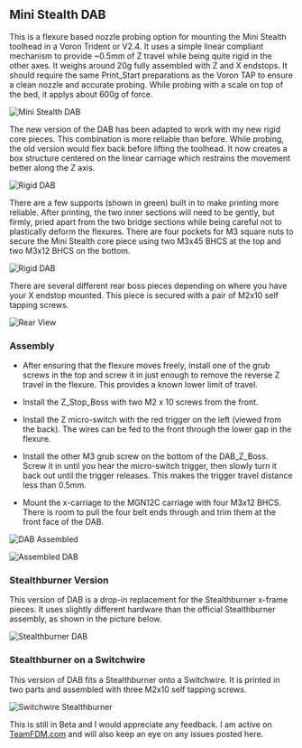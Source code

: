 ## Mini Stealth DAB

This is a flexure based nozzle probing option for mounting the Mini Stealth toolhead in a Voron Trident or V2.4. It uses a simple linear compliant mechanism to provide ~0.5mm of Z travel while being quite rigid in the other axes. It weighs around 20g fully assembled with Z and X endstops. It should require the same Print_Start preparations as the Voron TAP to ensure a clean nozzle and accurate probing. While probing with a scale on top of the bed, it applys about 600g of force.

![Mini Stealth DAB](Pictures/Mini_Stealth_DAB.png)

The new version of the DAB has been adapted to work with my new rigid core pieces. This combination is more reliable than before. While probing, the old version would flex back before lifting the toolhead. It now creates a box structure centered on the linear carriage which restrains the movement better along the Z axis.

![Rigid DAB](Pictures/DAB_Carriage_Rigid.png)

There are a few supports (shown in green) built in to make printing more reliable. After printing, the two inner sections will need to be gently, but firmly, pried apart from the two bridge sections while being careful not to plastically deform the flexures. There are four pockets for M3 square nuts to secure the Mini Stealth core piece using two M3x45 BHCS at the top and two M3x12 BHCS on the bottom.

![Rigid DAB](Pictures/Mini_Stealth_DAB_render.png)

There are several different rear boss pieces depending on where you have your X endstop mounted. This piece is secured with a pair of M2x10 self tapping screws.

![Rear View](Pictures/Mini_Stealth_DAB_Rear.png)

### Assembly

- After ensuring that the flexure moves freely, install one of the grub 
  screws in the top and screw it in just enough to remove the reverse Z travel in
   the flexure. This provides a known lower limit of travel.

- Install the Z_Stop_Boss with two M2 x 10 screws from the front.

- Install the Z micro-switch with the red trigger on the left 
  (viewed from the back). The wires can be fed to the front through the 
  lower gap in the flexure.

- Install the other M3 grub screw on the bottom of the DAB_Z_Boss. Screw
   it in until you hear the micro-switch trigger, then slowly turn it back out
   until the trigger releases. This makes the trigger travel distance less
   than 0.5mm.

- Mount the x-carriage to the MGN12C carriage with four M3x12 BHCS. 
  There is room to pull the four belt ends through and trim them at the 
  front face of the DAB.

![DAB Assembled](Pictures/Mini_Stealth_DAB_Installed.png)

![Assembled DAB](Pictures/Mini_Stealth_DAB_Assembly.jpg)

### Stealthburner Version

This version of DAB is a drop-in replacement for the Stealthburner x-frame pieces. It uses slightly different hardware than the official Stealthburner assembly, as shown in the picture below.

![Stealthburner DAB](Pictures/Stealthburner_DAB.png)

### Stealthburner on a Switchwire

This version of DAB fits a Stealthburner onto a Switchwire. It is printed in two parts and assembled with three M2x10 self tapping screws.

![Switchwire Stealthburner](Pictures/Stealthburner_Switchwire_DAB.png) 

This is still in Beta and I would appreciate any feedback. I am active on [TeamFDM.com](https://www.teamfdm.com/files/file/760-mini-stealth-dab-beta-release/) and will also keep an eye on any issues posted here.
